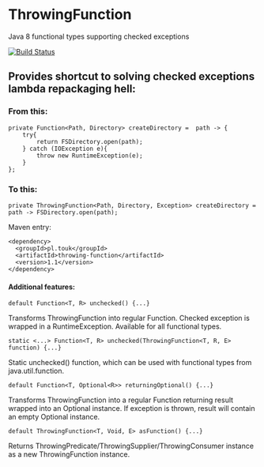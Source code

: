 # ThrowingFunction
Java 8 functional types supporting checked exceptions

[![Build Status](https://travis-ci.org/TouK/ThrowingFunction.svg?branch=master)](https://travis-ci.org/TouK/ThrowingFunction)

## Provides shortcut to solving checked exceptions lambda repackaging hell:

### From this:

    private Function<Path, Directory> createDirectory =  path -> {
        try{
            return FSDirectory.open(path);
        } catch (IOException e){
            throw new RuntimeException(e);
        }
    };

### To this:
    private ThrowingFunction<Path, Directory, Exception> createDirectory =  path -> FSDirectory.open(path);
    
    
Maven entry:

    <dependency>
      <groupId>pl.touk</groupId>
      <artifactId>throwing-function</artifactId>
      <version>1.1</version>
    </dependency>

    
    
#### Additional features:

    default Function<T, R> unchecked() {...}
Transforms ThrowingFunction into regular Function. Checked exception is wrapped in a RuntimeException. Available for 
all functional types.

    static <...> Function<T, R> unchecked(ThrowingFunction<T, R, E> function) {...}
Static unchecked() function, which can be used with functional types from java.util.function.
    
    default Function<T, Optional<R>> returningOptional() {...}
Transforms ThrowingFunction into a regular Function returning result wrapped into an Optional instance. If exception 
is thrown, result will contain an empty Optional instance.

    default ThrowingFunction<T, Void, E> asFunction() {...}
Returns ThrowingPredicate/ThrowingSupplier/ThrowingConsumer instance as a new ThrowingFunction instance.
    

